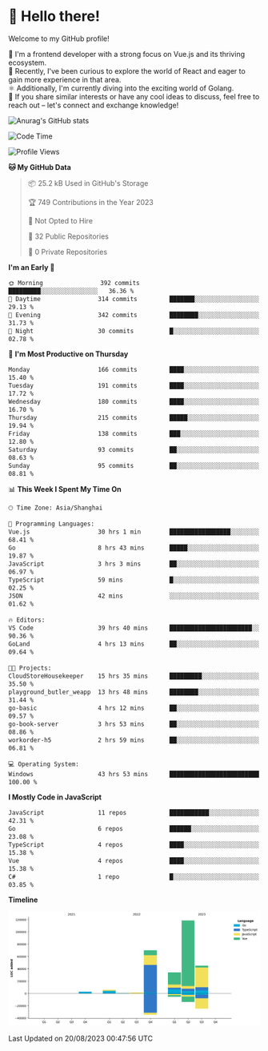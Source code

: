 # 👋 Hello there!

Welcome to my GitHub profile!

🤑 I'm a frontend developer with a strong focus on Vue.js and its thriving ecosystem.    
🌱 Recently, I've been curious to explore the world of React and eager to gain more experience in that area.   
⚛️ Additionally, I'm currently diving into the exciting world of Golang.   
🚀 If you share similar interests or have any cool ideas to discuss, feel free to reach out – let's connect and exchange knowledge!    

![Anurag's GitHub stats](https://github-readme-stats.vercel.app/api?username=huangyul&show_icons=true&&title_color=fff&icon_color=79ff97&text_color=9f9f9f&bg_color=151515&count_private=true)

<!--START_SECTION:waka-->
![Code Time](http://img.shields.io/badge/Code%20Time-363%20hrs%2039%20mins-blue)

![Profile Views](http://img.shields.io/badge/Profile%20Views-17-blue)

**🐱 My GitHub Data** 

> 📦 25.2 kB Used in GitHub's Storage 
 > 
> 🏆 749 Contributions in the Year 2023
 > 
> 🚫 Not Opted to Hire
 > 
> 📜 32 Public Repositories 
 > 
> 🔑 0 Private Repositories 
 > 
**I'm an Early 🐤** 

```text
🌞 Morning                392 commits         █████████░░░░░░░░░░░░░░░░   36.36 % 
🌆 Daytime                314 commits         ███████░░░░░░░░░░░░░░░░░░   29.13 % 
🌃 Evening                342 commits         ████████░░░░░░░░░░░░░░░░░   31.73 % 
🌙 Night                  30 commits          █░░░░░░░░░░░░░░░░░░░░░░░░   02.78 % 
```
📅 **I'm Most Productive on Thursday** 

```text
Monday                   166 commits         ████░░░░░░░░░░░░░░░░░░░░░   15.40 % 
Tuesday                  191 commits         ████░░░░░░░░░░░░░░░░░░░░░   17.72 % 
Wednesday                180 commits         ████░░░░░░░░░░░░░░░░░░░░░   16.70 % 
Thursday                 215 commits         █████░░░░░░░░░░░░░░░░░░░░   19.94 % 
Friday                   138 commits         ███░░░░░░░░░░░░░░░░░░░░░░   12.80 % 
Saturday                 93 commits          ██░░░░░░░░░░░░░░░░░░░░░░░   08.63 % 
Sunday                   95 commits          ██░░░░░░░░░░░░░░░░░░░░░░░   08.81 % 
```


📊 **This Week I Spent My Time On** 

```text
🕑︎ Time Zone: Asia/Shanghai

💬 Programming Languages: 
Vue.js                   30 hrs 1 min        █████████████████░░░░░░░░   68.41 % 
Go                       8 hrs 43 mins       █████░░░░░░░░░░░░░░░░░░░░   19.87 % 
JavaScript               3 hrs 3 mins        ██░░░░░░░░░░░░░░░░░░░░░░░   06.97 % 
TypeScript               59 mins             █░░░░░░░░░░░░░░░░░░░░░░░░   02.25 % 
JSON                     42 mins             ░░░░░░░░░░░░░░░░░░░░░░░░░   01.62 % 

🔥 Editors: 
VS Code                  39 hrs 40 mins      ███████████████████████░░   90.36 % 
GoLand                   4 hrs 13 mins       ██░░░░░░░░░░░░░░░░░░░░░░░   09.64 % 

🐱‍💻 Projects: 
CloudStoreHousekeeper    15 hrs 35 mins      █████████░░░░░░░░░░░░░░░░   35.50 % 
playground_butler_weapp  13 hrs 48 mins      ████████░░░░░░░░░░░░░░░░░   31.44 % 
go-basic                 4 hrs 12 mins       ██░░░░░░░░░░░░░░░░░░░░░░░   09.57 % 
go-book-server           3 hrs 53 mins       ██░░░░░░░░░░░░░░░░░░░░░░░   08.86 % 
workorder-h5             2 hrs 59 mins       ██░░░░░░░░░░░░░░░░░░░░░░░   06.81 % 

💻 Operating System: 
Windows                  43 hrs 53 mins      █████████████████████████   100.00 % 
```

**I Mostly Code in JavaScript** 

```text
JavaScript               11 repos            ███████████░░░░░░░░░░░░░░   42.31 % 
Go                       6 repos             ██████░░░░░░░░░░░░░░░░░░░   23.08 % 
TypeScript               4 repos             ████░░░░░░░░░░░░░░░░░░░░░   15.38 % 
Vue                      4 repos             ████░░░░░░░░░░░░░░░░░░░░░   15.38 % 
C#                       1 repo              █░░░░░░░░░░░░░░░░░░░░░░░░   03.85 % 
```



**Timeline**

![Lines of Code chart](https://raw.githubusercontent.com/huangyul/huangyul/main/assets/bar_graph.png)


 Last Updated on 20/08/2023 00:47:56 UTC
<!--END_SECTION:waka-->
